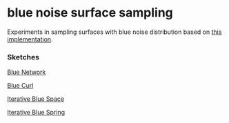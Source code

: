 # blue noise surface sampling

Experiments in sampling surfaces with blue noise distribution based on [this implementation](https://github.com/marmakoide/mesh-blue-noise-sampling/).

### Sketches

[Blue Network](https://gkjohnson.github.io/three-sketches/blue-surface-sample/blueNetwork.html)

[Blue Curl](https://gkjohnson.github.io/three-sketches/blue-surface-sample/blueCurl.html)

[Iterative Blue Space](https://gkjohnson.github.io/three-sketches/blue-surface-sample/blueSpacing.html)

[Iterative Blue Spring](https://gkjohnson.github.io/three-sketches/blue-surface-sample/blueSpring.html)
